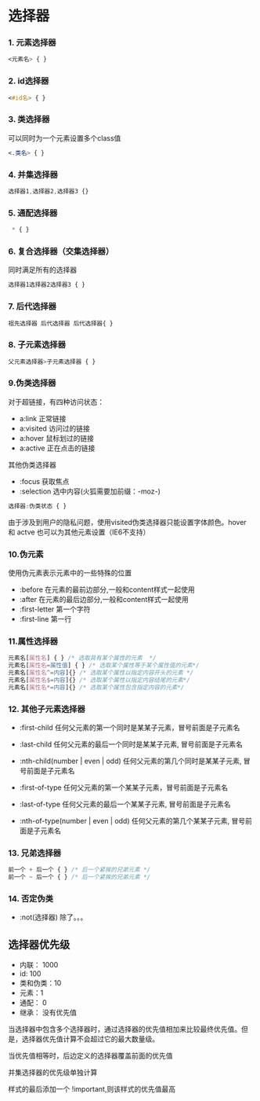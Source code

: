 # 选择器

### 1. 元素选择器

~~~css
<元素名> { }
~~~

### 2. id选择器

~~~css
<#id名> { }
~~~~

### 3. 类选择器

可以同时为一个元素设置多个class值
~~~css
<.类名> { }
~~~

### 4. 并集选择器

~~~css
选择器1,选择器2,选择器3 {}
~~~

### 5. 通配选择器
~~~css
 * { }
 ~~~

 ### 6. 复合选择器（交集选择器）
 同时满足所有的选择器
 ~~~css
 选择器1选择器2选择器3 { }
 ~~~

 ### 7. 后代选择器
 ~~~css
 祖先选择器 后代选择器 后代选择器{ }
 ~~~

### 8. 子元素选择器
~~~css
父元素选择器>子元素选择器 { }
~~~

### 9.伪类选择器

对于超链接，有四种访问状态：
- a:link 正常链接
- a:visited 访问过的链接
- a:hover 鼠标划过的链接
- a:active 正在点击的链接

其他伪类选择器
- :focus  获取焦点
- :selection 选中内容(火狐需要加前缀：-moz-)

~~~css
选择器:伪类状态 { }
~~~

由于涉及到用户的隐私问题，使用visited伪类选择器只能设置字体颜色。hover 和 actve 也可以为其他元素设置（IE6不支持）

### 10.伪元素

使用伪元素表示元素中的一些特殊的位置
- :before 在元素的最前边部分,一般和content样式一起使用
- :after 在元素的最后边部分,一般和content样式一起使用
- :first-letter 第一个字符
- :first-line 第一行

### 11.属性选择器
~~~css
元素名[属性名] { } /* 选取具有某个属性的元素  */
元素名[属性名=属性值] { } /* 选取某个属性等于某个属性值的元素*/
元素名[属性名^=内容]{} /* 选取某个属性以指定内容开头的元素 */
元素名[属性名$=内容]{} /* 选取某个属性以指定内容结尾的元素*/
元素名[属性名*=内容]{} /* 选取某个属性包含指定内容的元素*/
~~~

### 12. 其他子元素选择器
- :first-child 任何父元素的第一个同时是某某子元素，冒号前面是子元素名
- :last-child 任何父元素的最后一个同时是某某子元素, 冒号前面是子元素名
- :nth-child(number | even | odd) 任何父元素的第几个同时是某某子元素, 冒号前面是子元素名

- :first-of-type 任何父元素的第一个某某子元素，冒号前面是子元素名
- :last-of-type 任何父元素的最后一个某某子元素, 冒号前面是子元素名
- :nth-of-type(number | even | odd) 任何父元素的第几个某某子元素, 冒号前面是子元素名

### 13. 兄弟选择器
~~~css
前一个 + 后一个 { } /* 后一个紧挨的兄弟元素 */
前一个 ~ 后一个 { } /* 后一个紧挨的兄弟元素 */
~~~

### 14. 否定伪类
- :not(选择器) 除了。。。


## 选择器优先级

- 内联： 1000
- id: 100
- 类和伪类：10
- 元素：1
- 通配： 0
- 继承： 没有优先值 

当选择器中包含多个选择器时，通过选择器的优先值相加来比较最终优先值。但是，选择器优先值计算不会超过它的最大数量级。

当优先值相等时，后边定义的选择器覆盖前面的优先值

并集选择器的优先级单独计算

样式的最后添加一个 !important,则该样式的优先值最高
